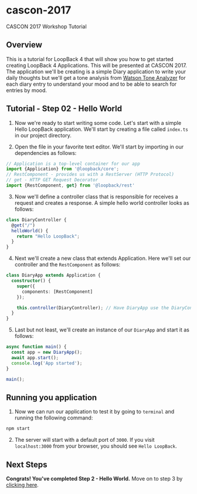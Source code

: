 # cascon-2017
CASCON 2017 Workshop Tutorial

## Overview
This is a tutorial for LoopBack 4 that will show you how to get started creating LoopBack 4 Applications. This will be presented at CASCON 2017. The application we'll be creating is a simple Diary application to write your daily thoughts but we'll get a tone analysis from [Watson Tone Analyzer](https://www.ibm.com/watson/services/tone-analyzer/) for each diary entry to understand your mood and to be able to search for entries by mood.

## Tutorial - Step 02 - Hello World
1. Now we're ready to start writing some code. Let's start with a simple Hello LoopBack application. We'll start by creating a file called `index.ts` in our project directory.

2. Open the file in your favorite text editor. We'll start by importing in our dependencies as follows:

```ts
// Application is a top-level container for our app
import {Application} from '@loopback/core';
// RestComponent - provides us with a RestServer (HTTP Protocol) 
// get - HTTP GET Request Decorator
import {RestComponent, get} from '@loopback/rest'
```

3. Now we'll define a controller class that is responsible for receives a request and creates a response. A simple hello world controller looks as follows:

```ts
class DiaryController {
  @get("/")
  helloWorld() {
    return "Hello LoopBack";
  }
}
```

4. Next we'll create a new class that extends Application. Here we'll set our controller and the `RestComponent` as follows:

```ts
class DiaryApp extends Application {
  constructor() {
    super({
      components: [RestComponent]
    });

    this.controller(DiaryController); // Have DiaryApp use the DiaryController. An app can have multiple controllers
  }
}
```

5. Last but not least, we'll create an instance of our `DiaryApp` and start it as follows:

```ts
async function main() {
  const app = new DiaryApp();
  await app.start();
  console.log('App started');
}

main();
```

## Running you application
1. Now we can run our application to test it by going to `terminal` and running the following command:

```sh
npm start
```

2. The server will start with a default port of `3000`. If you visit `localhost:3000` from your browser, you should see `Hello LoopBack`.

## Next Steps
__Congrats! You've completed Step 2 - Hello World.__ Move on to step 3 by [clicking here](https://github.com/torontoCascon/cascon-2017/tree/step-03).

